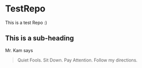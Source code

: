 # TestRepo
This is a test Repo :)

## This is a sub-heading

Mr. Kam says
>Quiet Fools.
>Sit Down.
>Pay Attention.
>Follow my directions.
